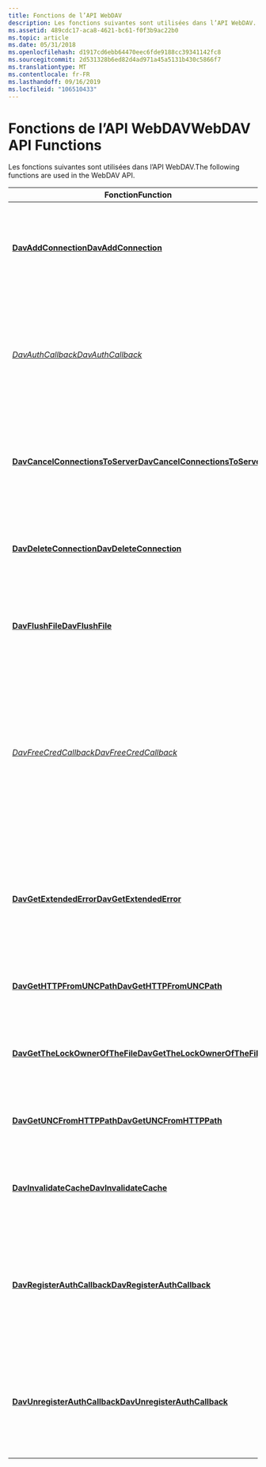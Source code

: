 ```yaml
---
title: Fonctions de l’API WebDAV
description: Les fonctions suivantes sont utilisées dans l’API WebDAV.
ms.assetid: 489cdc17-aca8-4621-bc61-f0f3b9ac22b0
ms.topic: article
ms.date: 05/31/2018
ms.openlocfilehash: d1917cd6ebb64470eec6fde9188cc39341142fc8
ms.sourcegitcommit: 2d531328b6ed82d4ad971a45a5131b430c5866f7
ms.translationtype: MT
ms.contentlocale: fr-FR
ms.lasthandoff: 09/16/2019
ms.locfileid: "106510433"
---
```

# <a name="webdav-api-functions"></a><span data-ttu-id="61ae3-103">Fonctions de l’API WebDAV</span><span class="sxs-lookup"><span data-stu-id="61ae3-103">WebDAV API Functions</span></span>

<span data-ttu-id="61ae3-104">Les fonctions suivantes sont utilisées dans l’API WebDAV.</span><span class="sxs-lookup"><span data-stu-id="61ae3-104">The following functions are used in the WebDAV API.</span></span>



| <span data-ttu-id="61ae3-105">Fonction</span><span class="sxs-lookup"><span data-stu-id="61ae3-105">Function</span></span>                                                             | <span data-ttu-id="61ae3-106">Description</span><span class="sxs-lookup"><span data-stu-id="61ae3-106">Description</span></span>                                                                                                                                                                                                                           |
|----------------------------------------------------------------------|---------------------------------------------------------------------------------------------------------------------------------------------------------------------------------------------------------------------------------------|
| [<span data-ttu-id="61ae3-107">**DavAddConnection**</span><span class="sxs-lookup"><span data-stu-id="61ae3-107">**DavAddConnection**</span></span>](/windows/desktop/api/davclnt/nf-davclnt-davaddconnection)                         | <span data-ttu-id="61ae3-108">Crée une connexion sécurisée à un serveur WebDAV ou à un fichier ou répertoire distant sur un serveur WebDAV.</span><span class="sxs-lookup"><span data-stu-id="61ae3-108">Creates a secure connection to a WebDAV server or to a remote file or directory on a WebDAV server.</span></span>                                                                                                                                   |
| [<span data-ttu-id="61ae3-109">*DavAuthCallback*</span><span class="sxs-lookup"><span data-stu-id="61ae3-109">*DavAuthCallback*</span></span>](/windows/desktop/api/Davclnt/nc-davclnt-pfndavauthcallback)                                | <span data-ttu-id="61ae3-110">Le client WebDAV appelle la fonction de rappel [*DavAuthCallback*](/windows/desktop/api/Davclnt/nc-davclnt-pfndavauthcallback) définie par l’application pour inviter l’utilisateur à fournir des informations d’identification.</span><span class="sxs-lookup"><span data-stu-id="61ae3-110">The WebDAV client calls the application-defined [*DavAuthCallback*](/windows/desktop/api/Davclnt/nc-davclnt-pfndavauthcallback) callback function to prompt the user for credentials.</span></span>                                                                                           |
| [<span data-ttu-id="61ae3-111">**DavCancelConnectionsToServer**</span><span class="sxs-lookup"><span data-stu-id="61ae3-111">**DavCancelConnectionsToServer**</span></span>](/windows/desktop/api/davclnt/nf-davclnt-davcancelconnectionstoserver) | <span data-ttu-id="61ae3-112">Ferme toutes les connexions à un serveur WebDAV ou à un fichier ou répertoire distant sur un serveur WebDAV.</span><span class="sxs-lookup"><span data-stu-id="61ae3-112">Closes all connections to a WebDAV server or to a remote file or directory on a WebDAV server.</span></span>                                                                                                                                        |
| [<span data-ttu-id="61ae3-113">**DavDeleteConnection**</span><span class="sxs-lookup"><span data-stu-id="61ae3-113">**DavDeleteConnection**</span></span>](/windows/desktop/api/davclnt/nf-davclnt-davdeleteconnection)                   | <span data-ttu-id="61ae3-114">Ferme une connexion qui a été créée à l’aide de la fonction [**DavAddConnection**](/windows/desktop/api/davclnt/nf-davclnt-davaddconnection) .</span><span class="sxs-lookup"><span data-stu-id="61ae3-114">Closes a connection that was created by using the [**DavAddConnection**](/windows/desktop/api/davclnt/nf-davclnt-davaddconnection) function.</span></span>                                                                                                                              |
| [<span data-ttu-id="61ae3-115">**DavFlushFile**</span><span class="sxs-lookup"><span data-stu-id="61ae3-115">**DavFlushFile**</span></span>](/windows/desktop/api/davclnt/nf-davclnt-davflushfile)                                 | <span data-ttu-id="61ae3-116">Vide les données de la version locale d’un fichier distant sur le serveur WebDAV.</span><span class="sxs-lookup"><span data-stu-id="61ae3-116">Flushes the data from the local version of a remote file to the WebDAV server.</span></span>                                                                                                                                                        |
| [<span data-ttu-id="61ae3-117">*DavFreeCredCallback*</span><span class="sxs-lookup"><span data-stu-id="61ae3-117">*DavFreeCredCallback*</span></span>](/windows/desktop/api/Davclnt/nc-davclnt-pfndavauthcallback_freecred)                        | <span data-ttu-id="61ae3-118">Le client WebDAV appelle la fonction de rappel [*DavFreeCredCallback*](/windows/desktop/api/Davclnt/nc-davclnt-pfndavauthcallback_freecred) définie par l’application pour libérer les informations d’identification qui ont été récupérées par la fonction de rappel [*DavAuthCallback*](/windows/desktop/api/Davclnt/nc-davclnt-pfndavauthcallback) .</span><span class="sxs-lookup"><span data-stu-id="61ae3-118">The WebDAV client calls the application-defined [*DavFreeCredCallback*](/windows/desktop/api/Davclnt/nc-davclnt-pfndavauthcallback_freecred) callback function to free the credential information that was retrieved by the [*DavAuthCallback*](/windows/desktop/api/Davclnt/nc-davclnt-pfndavauthcallback) callback function.</span></span> |
| [<span data-ttu-id="61ae3-119">**DavGetExtendedError**</span><span class="sxs-lookup"><span data-stu-id="61ae3-119">**DavGetExtendedError**</span></span>](/windows/desktop/api/davclnt/nf-davclnt-davgetextendederror)                   | <span data-ttu-id="61ae3-120">Récupère les informations de code d’erreur étendues retournées par le serveur WebDAV pour l’opération d’e/s précédente ayant échoué.</span><span class="sxs-lookup"><span data-stu-id="61ae3-120">Retrieves the extended error code information that the WebDAV server returned for the previous failed I/O operation.</span></span>                                                                                                                  |
| [<span data-ttu-id="61ae3-121">**DavGetHTTPFromUNCPath**</span><span class="sxs-lookup"><span data-stu-id="61ae3-121">**DavGetHTTPFromUNCPath**</span></span>](/windows/desktop/api/davclnt/nf-davclnt-davgethttpfromuncpath)               | <span data-ttu-id="61ae3-122">Convertit le chemin d’accès UNC spécifié en chemin d’accès HTTP équivalent.</span><span class="sxs-lookup"><span data-stu-id="61ae3-122">Converts the specified UNC path to an equivalent HTTP path.</span></span>                                                                                                                                                                           |
| [<span data-ttu-id="61ae3-123">**DavGetTheLockOwnerOfTheFile**</span><span class="sxs-lookup"><span data-stu-id="61ae3-123">**DavGetTheLockOwnerOfTheFile**</span></span>](/windows/desktop/api/davclnt/nf-davclnt-davgetthelockownerofthefile)   | <span data-ttu-id="61ae3-124">Retourne le propriétaire du verrou de fichier pour un fichier verrouillé sur un serveur WebDAV.</span><span class="sxs-lookup"><span data-stu-id="61ae3-124">Returns the file lock owner for a file that is locked on a WebDAV server.</span></span>                                                                                                                                                             |
| [<span data-ttu-id="61ae3-125">**DavGetUNCFromHTTPPath**</span><span class="sxs-lookup"><span data-stu-id="61ae3-125">**DavGetUNCFromHTTPPath**</span></span>](/windows/desktop/api/davclnt/nf-davclnt-davgetuncfromhttppath)               | <span data-ttu-id="61ae3-126">Convertit le chemin d’accès HTTP spécifié en chemin d’accès UNC équivalent.</span><span class="sxs-lookup"><span data-stu-id="61ae3-126">Converts the specified HTTP path to an equivalent UNC path.</span></span>                                                                                                                                                                           |
| [<span data-ttu-id="61ae3-127">**DavInvalidateCache**</span><span class="sxs-lookup"><span data-stu-id="61ae3-127">**DavInvalidateCache**</span></span>](/windows/desktop/api/davclnt/nf-davclnt-davinvalidatecache)                     | <span data-ttu-id="61ae3-128">Invalide le contenu du cache local pour un fichier distant sur un serveur WebDAV.</span><span class="sxs-lookup"><span data-stu-id="61ae3-128">Invalidates the contents of the local cache for a remote file on a WebDAV server.</span></span>                                                                                                                                                     |
| [<span data-ttu-id="61ae3-129">**DavRegisterAuthCallback**</span><span class="sxs-lookup"><span data-stu-id="61ae3-129">**DavRegisterAuthCallback**</span></span>](/windows/desktop/api/Davclnt/nf-davclnt-davregisterauthcallback)           | <span data-ttu-id="61ae3-130">Inscrit une fonction de rappel définie par l’application que le client WebDAV peut utiliser pour inviter l’utilisateur à fournir des informations d’identification.</span><span class="sxs-lookup"><span data-stu-id="61ae3-130">Registers an application-defined callback function that the WebDAV client can use to prompt the user for credentials.</span></span>                                                                                                                 |
| [<span data-ttu-id="61ae3-131">**DavUnregisterAuthCallback**</span><span class="sxs-lookup"><span data-stu-id="61ae3-131">**DavUnregisterAuthCallback**</span></span>](/windows/desktop/api/Davclnt/nf-davclnt-davunregisterauthcallback)       | <span data-ttu-id="61ae3-132">Annule l’inscription d’une fonction de rappel enregistrée que le client WebDAV utilise pour inviter l’utilisateur à fournir des informations d’identification.</span><span class="sxs-lookup"><span data-stu-id="61ae3-132">Unregisters a registered callback function that the WebDAV client uses to prompt the user for credentials.</span></span>                                                                                                                            |



 

 

 




